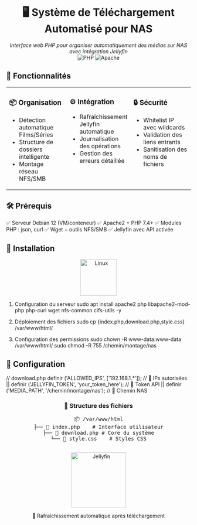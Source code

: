 <div align="center">

# 🖥️ Système de Téléchargement Automatisé pour NAS

*Interface web PHP pour organiser automatiquement des médias sur NAS avec intégration Jellyfin*  
![PHP](https://img.shields.io/badge/PHP-8%2B-777BB4?logo=php) 
![Apache](https://img.shields.io/badge/Apache-2.4-D22128?logo=apache) 

</div>

## 🎯 Fonctionnalités
<table>
  <tr>
    <td width="33%" valign="top">
      <h3>📦 Organisation</h3>
      <ul>
        <li>Détection automatique Films/Séries</li>
        <li>Structure de dossiers intelligente</li>
        <li>Montage réseau NFS/SMB</li>
      </ul>
    </td>
    <td width="33%" valign="top">
      <h3>⚙️ Intégration</h3>
      <ul>
        <li>Rafraîchissement Jellyfin automatique</li>
        <li>Journalisation des opérations</li>
        <li>Gestion des erreurs détaillée</li>
      </ul>
    </td>
    <td width="33%" valign="top">
      <h3>🔒 Sécurité</h3>
      <ul>
        <li>Whitelist IP avec wildcards</li>
        <li>Validation des liens entrants</li>
        <li>Sanitisation des noms de fichiers</li>
      </ul>
    </td>
  </tr>
</table>

## 🛠️ Prérequis

✅ Serveur Debian 12 (VM/conteneur)
✅ Apache2 + PHP 7.4+
✅ Modules PHP : json, curl
✅ Wget + outils NFS/SMB
✅ Jellyfin avec API activée

## 🚀 Installation
<div align="center">
  <img src="https://upload.wikimedia.org/wikipedia/commons/3/35/Tux.svg" width="100" alt="Linux">
</div>

1. Configuration du serveur
sudo apt install apache2 php libapache2-mod-php php-curl wget nfs-common cifs-utils -y

2. Déploiement des fichiers
sudo cp {index.php,download.php,style.css} /var/www/html/

3. Configuration des permissions
sudo chown -R www-data:www-data /var/www/html/
sudo chmod -R 755 /chemin/montage/nas


## 🔧 Configuration
// download.php
definir ('ALLOWED_IPS', ['192.168.1.*']); // 🔐 IPs autorisées ||
definir ('JELLYFIN_TOKEN', 'your_token_here'); // 🔑 Token API ||
definir ('MEDIA_PATH', '/chemin/montage/nas'); // 📁 Chemin NAS 


<div align="center">
  <h3>📜 Structure des fichiers</h3>
  <pre>
📦 /var/www/html
├── 📄 index.php    # Interface utilisateur
├── 📄 download.php # Core du système
└── 📄 style.css    # Styles CSS
  </pre>
</div>




<div align="center">
  <img src="https://encrypted-tbn0.gstatic.com/images?q=tbn:ANd9GcQ4pDM-XXQyYGYYz02A4qgyS9HgtFGZbW3xag&s" width="150" alt="Jellyfin">
  <p>🔄 Rafraîchissement automatique après téléchargement</p>
</div>
